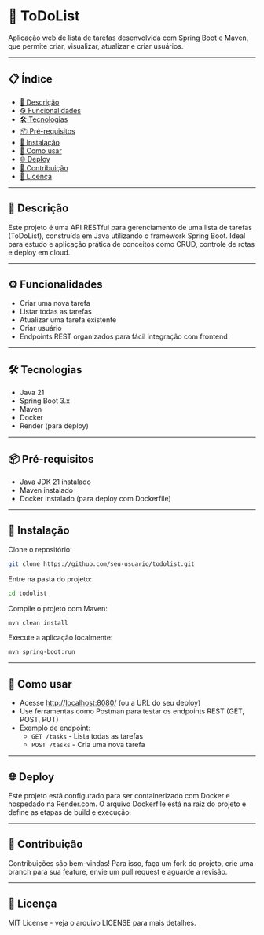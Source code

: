 # 📝 ToDoList

Aplicação web de lista de tarefas desenvolvida com Spring Boot e Maven, que permite criar, visualizar, atualizar e criar usuários.

---

## 📋 Índice

- [📝 Descrição](#-descrição)  
- [⚙️ Funcionalidades](#-funcionalidades)  
- [🛠️ Tecnologias](#-tecnologias)  
- [📦 Pré-requisitos](#-pré-requisitos)  
- [🚀 Instalação](#-instalação)  
- [🎯 Como usar](#-como-usar)  
- [🌐 Deploy](#-deploy)  
- [🤝 Contribuição](#-contribuição)  
- [📄 Licença](#-licença)  

---

## 📝 Descrição

Este projeto é uma API RESTful para gerenciamento de uma lista de tarefas (ToDoList), construída em Java utilizando o framework Spring Boot. Ideal para estudo e aplicação prática de conceitos como CRUD, controle de rotas e deploy em cloud.

---

## ⚙️ Funcionalidades

- Criar uma nova tarefa  
- Listar todas as tarefas  
- Atualizar uma tarefa existente  
- Criar usuário  
- Endpoints REST organizados para fácil integração com frontend  

---

## 🛠️ Tecnologias

- Java 21  
- Spring Boot 3.x  
- Maven  
- Docker  
- Render (para deploy)  

---

## 📦 Pré-requisitos

- Java JDK 21 instalado  
- Maven instalado  
- Docker instalado (para deploy com Dockerfile)  

---

## 🚀 Instalação

Clone o repositório:

```bash
git clone https://github.com/seu-usuario/todolist.git
```

Entre na pasta do projeto:

```bash
cd todolist
```

Compile o projeto com Maven:

```bash
mvn clean install
```

Execute a aplicação localmente:

```bash
mvn spring-boot:run
```

---

## 🎯 Como usar

- Acesse [http://localhost:8080/](http://localhost:8080/) (ou a URL do seu deploy)  
- Use ferramentas como Postman para testar os endpoints REST (GET, POST, PUT)  
- Exemplo de endpoint:  
  - `GET /tasks` - Lista todas as tarefas  
  - `POST /tasks` - Cria uma nova tarefa  

---

## 🌐 Deploy

Este projeto está configurado para ser containerizado com Docker e hospedado na Render.com. O arquivo Dockerfile está na raiz do projeto e define as etapas de build e execução.

---

## 🤝 Contribuição

Contribuições são bem-vindas! Para isso, faça um fork do projeto, crie uma branch para sua feature, envie um pull request e aguarde a revisão.

---

## 📄 Licença

MIT License - veja o arquivo LICENSE para mais detalhes.